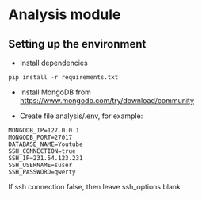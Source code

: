 # Analysis module
## Setting up the environment

* Install dependencies
```
pip install -r requirements.txt
```

* Install MongoDB from https://www.mongodb.com/try/download/community

* Create file analysis/.env, for example:
```
MONGODB_IP=127.0.0.1
MONGODB_PORT=27017
DATABASE_NAME=Youtube
SSH_CONNECTION=true
SSH_IP=231.54.123.231
SSH_USERNAME=suser
SSH_PASSWORD=qwerty
```

If ssh connection false, then leave ssh_options blank
